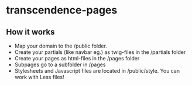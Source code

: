 # transcendence-pages

## How it works

* Map your domain to the /public folder.
* Create your partials (like navbar eg.) as twig-files in the /partials folder
* Create your pages as html-files in the /pages folder
* Subpages go to a subfolder in /pages
* Stylesheets and Javascript files are located in /public/style. You can work with Less files!

